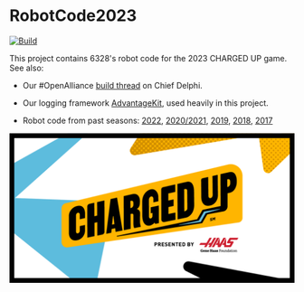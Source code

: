 # RobotCode2023

[![Build](https://github.com/Mechanical-Advantage/RobotCode2023/actions/workflows/build.yml/badge.svg?branch=main&event=push)](https://github.com/Mechanical-Advantage/RobotCode2023/actions/workflows/build.yml)

This project contains 6328's robot code for the 2023 CHARGED UP game. See also:

* Our #OpenAlliance [build thread](https://www.chiefdelphi.com/t/frc-6328-mechanical-advantage-2023-build-thread/420691) on Chief Delphi.

* Our logging framework [AdvantageKit](https://github.com/Mechanical-Advantage/AdvantageKit), used heavily in this project.

* Robot code from past seasons: [2022](https://github.com/Mechanical-Advantage/RobotCode2022), [2020/2021](https://github.com/Mechanical-Advantage/RobotCode2020), [2019](https://github.com/Mechanical-Advantage/RobotCode2019), [2018](https://github.com/Mechanical-Advantage/RobotCode2018), [2017](https://github.com/Mechanical-Advantage/RobotCode2017)

![CHARGED UP logo](/charged-up.png)
